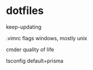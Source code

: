 # dotfiles
keep-updating

.vimrc flags windows, mostly unix

cmder quality of life

tsconfig default+prisma
